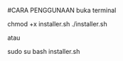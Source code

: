 #CARA PENGGUNAAN
buka terminal

chmod +x installer.sh
./installer.sh

atau 

sudo su
bash installer.sh
